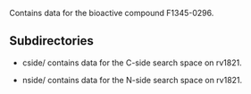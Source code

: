 Contains data for the bioactive compound F1345-0296.

## Subdirectories

- cside/ contains data for the C-side search space on rv1821.

- nside/ contains data for the N-side search space on rv1821.

